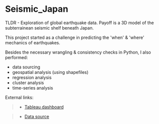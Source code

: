 # Seismic_Japan

TLDR - Exploration of global earthquake data. Payoff is a 3D model of the subterrainean seismic shelf beneath Japan.


This project started as a challenge in predicting the 'when' & 'where' mechanics of earthquakes. 

Besides the necessary wrangling & consistency checks in Python, I also performed:
  * data sourcing
  * geospatial analysis (using shapefiles)
  * regression analysis
  * cluster analysis
  * time-series analysis


External links:

 >* [Tableau dashboard](https://public.tableau.com/views/EarthlyJapan/SeismicDashboard?:language=en-US&:display_count=n&:origin=viz_share_link)

 >* [Data source](https://www.kaggle.com/usgs/earthquake-database)
